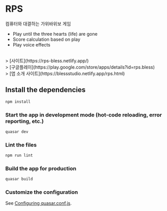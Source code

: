 # RPS
컴퓨터와 대결하는 가위바위보 게임<br>
- Play until the three hearts (life) are gone
- Score calculation based on play
- Play voice effects
<br>
> [사이트](https://rps-bless.netlify.app/)
<br>
> [구글플레이](https://play.google.com/store/apps/details?id=rps.bless)
<br>
> [앱 소개 사이트](https://blessstudio.netlify.app/rps.html)

## Install the dependencies
```bash
npm install
```

### Start the app in development mode (hot-code reloading, error reporting, etc.)
```bash
quasar dev
```

### Lint the files
```bash
npm run lint
```

### Build the app for production
```bash
quasar build
```

### Customize the configuration
See [Configuring quasar.conf.js](https://quasar.dev/quasar-cli/quasar-conf-js).
